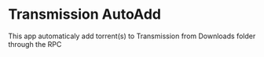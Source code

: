 # Transmission AutoAdd
This app automaticaly add torrent(s) to Transmission from Downloads folder through the RPC
